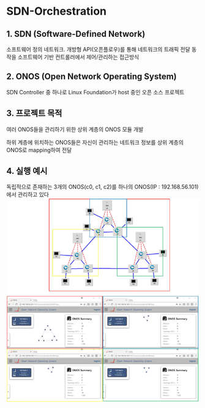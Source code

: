 # SDN-Orchestration
## 1. SDN (Software-Defined Network)
소프트웨어 정의 네트워크. 개방형 API(오픈플로우)를 통해 네트워크의 트래픽 전달 동작을 소프트웨어 기반 컨트롤러에서 제어/관리하는 접근방식
## 2. ONOS (Open Network Operating System)
SDN Controller 중 하나로 Linux Foundation가 host 중인 오픈 소스 프로젝트
## 3. 프로젝트 목적
여러 ONOS들을 관리하기 위한 상위 계층의 ONOS 모듈 개발

하위 계층에 위치하는 ONOS들은 자신이 관리하는 네트워크 정보를 상위 계층의 ONOS로 mapping하여 전달
## 4. 실행 예시
독립적으로 존재하는 3개의 ONOS(c0, c1, c2)를 하나의 ONOS(IP : 192.168.56.101)에서 관리하고 있다
![explicit_mapping](./img/explicit_mapping.PNG)
